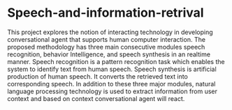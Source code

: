 # Speech-and-information-retrival
This project explores the notion of interacting technology in developing conversational agent that supports human computer interaction. The proposed methodology has three main consecutive modules speech recognition, behavior Intelligence, and speech synthesis in an realtime manner. Speech recognition is a pattern recognition task which enables the system to identify text from human speech. Speech synthesis is artificial production of human speech. It converts the retrieved text into corresponding speech. In addition to these three major modules, natural language processing technology is used to extract information from user context and based on context conversational agent will react.

